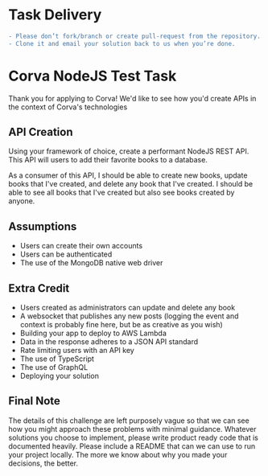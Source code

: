 # Task Delivery

```diff
- Please don’t fork/branch or create pull-request from the repository.
- Clone it and email your solution back to us when you’re done.
```

# Corva NodeJS Test Task

Thank you for applying to Corva! We'd like to see how you'd create APIs in the context of Corva's technologies

## API Creation

Using your framework of choice, create a performant NodeJS REST API. This API will users to add their favorite books to a database.

As a consumer of this API, I should be able to create new books, update books that I've created, and delete any book that I've created. I should be able to see all books that I've created but also see books created by anyone.

## Assumptions

- Users can create their own accounts
- Users can be authenticated
- The use of the MongoDB native web driver

## Extra Credit

- Users created as administrators can update and delete any book
- A websocket that publishes any new posts (logging the event and context is probably fine here, but be as creative as you wish)
- Building your app to deploy to AWS Lambda
- Data in the response adheres to a JSON API standard
- Rate limiting users with an API key
- The use of TypeScript
- The use of GraphQL
- Deploying your solution

## Final Note

The details of this challenge are left purposely vague so that we can see how you might approach these problems with minimal guidance. Whatever solutions you choose to implement, please write product ready code that is documented heavily. Please include a README that can we can use to run your project locally. The more we know about why you made your decisions, the better.
